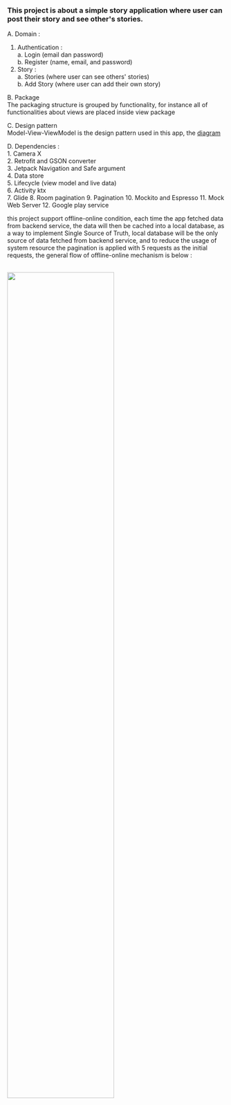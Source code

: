 ### This project is about a simple story application where user can post their story and see other's stories.

A. Domain :  
1. Authentication :  
    a. Login (email dan password)  
    b. Register (name, email, and password)  
2. Story :  
    a. Stories (where user can see others' stories)  
    b. Add Story (where user can add their own story)

B. Package  
The packaging structure is grouped by functionality, for instance all of functionalities about views are placed inside view package  

C. Design pattern  
Model-View-ViewModel is the design pattern used in this app, the [diagram](https://d17ivq9b7rppb3.cloudfront.net/original/academy/20201216131847331b0da673f09e74f68866829faebd34.png)
    
D. Dependencies : <br>
    1. Camera X  
    2. Retrofit and GSON converter  
    3. Jetpack Navigation and Safe argument  
    4. Data store  
    5. Lifecycle (view model and live data)  
    6. Activity ktx  
    7. Glide
    8. Room pagination
    9. Pagination
    10. Mockito and Espresso
    11. Mock Web Server
    12. Google play service

this project support offline-online condition, each time the app fetched data from backend service, the data will then be cached into a local database, as a way to implement Single Source of Truth, local database will be the only source of data fetched from backend service, and to reduce the usage of system resource the pagination is applied with 5 requests as the initial requests, the general flow of offline-online mechanism is below : <br><br>

<img src="https://drive.google.com/uc?id=1XbuhR27_VZVxmRzqvtLKapHLTLq-Z55H"  width="70%" height="70%">



